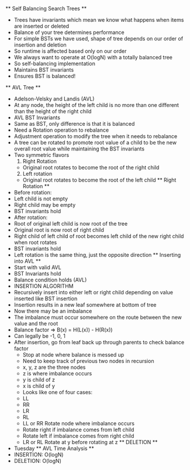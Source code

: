 ** Self Balancing Search Trees **
 - Trees have invariants which mean we know what happens
   when items are inserted or deleted
 - Balance of your tree determines performance
 - For simple BSTs we have used, shape of tree depends on
   our order of insertion and deletion
 - So runtime is affected based only on our order
 - We always want to operate at O(logN) with a totally
   balanced tree
 - So self-balancing implementation
  - Maintains BST invariants
  - Ensures BST is balanced!

** AVL Tree **
 - Adelson-Velsky and Landis (AVL)
 - At any node, the height of the left child is no more than
   one different than the height of the right child
 - AVL BST Invariants
 - Same as BST, only difference is that it is balanced
 - Need a Rotation operation to rebalance
  - Adjustment operation to modify the tree when it needs to
    rebalance
  - A tree can be rotated to promote root value of a child
    to be the new overall root value while maintaining the
    BST invariants
  - Two symmetric flavors
    1. Right Rotation
     - Original root rotates to become the root of the
       right child
    2. Left rotation
     - Original root rotates to become the root of the left
       child
** Right Rotation **
 - Before rotation:
  - Left child is not empty
  - Right child may be empty
  - BST invariants hold
 - After rotation:
  - Root of original left child is now root of the tree
  - Original root is now root of right child
  - Right child of left child of root becomes left child of
    the new right child when root rotates
  - BST invariants hold
 - Left rotation is the same thing, just the opposite
   direction
** Inserting into AVL **
 - Start with valid AVL
 - BST Invariants hold
 - Balance condition holds (AVL)
 - INSERTION ALGORITHM
  - Recursively insert into either left or right child
    depending on value inserted like BST insertion
  - Insertion results in a new leaf somewhere at bottom of
    tree
  - Now there may be an imbalance
   - The imbalance must occur somewhere on the route between
     the new value and the root
 - Balance factor => B(x) = H(L(x)) - H(R(x))
  - Can legally be -1, 0, 1
 - After insertion, go from leaf back up through parents to
   check balance factor
   - Stop at node where balance is messed up
   - Need to keep track of previous two nodes in recursion
   - x, y, z are the three nodes
   - z is where imbalance occurs
   - y is child of z
   - x is child of y
   - Looks like one of four cases:
    - LL
    - RR
    - LR
    - RL
   - LL or RR Rotate node where imbalance occurs
    - Rotate right if imbalance comes from left child
    - Rotate left if imbalance comes from right child
   - LR or RL Rotate at y before rotating at z
** DELETION **
 - Tuesday
** AVL Time Analysis **
 - INSERTION: O(logN)
 - DELETION: O(logN)

